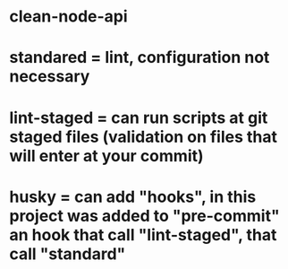 # clean-node-api

# standared = lint, configuration not necessary
# lint-staged = can run scripts at git staged files (validation on files that will enter at your commit)
# husky = can add "hooks", in this project was added to "pre-commit" an hook that call "lint-staged", that call "standard"